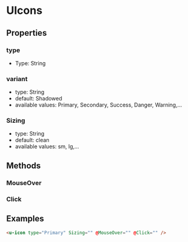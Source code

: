 # UIcons

## Properties

### type
* Type: String

### variant

* type: String
* default: Shadowed
* available values: Primary, Secondary, Success, Danger, Warning,...

### Sizing
* type: String
* default: clean
* available values: sm, lg,...

## Methods

### MouseOver
### Click

## Examples

```html
<u-icon type="Primary" Sizing="" @MouseOver="" @Click="" />
```
